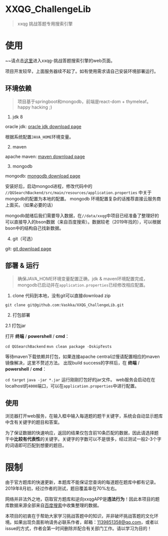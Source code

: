 # XXQG_ChallengeLib

> xxqg 挑战答题专用搜索引擎

# 使用

~~请点击[这里](http://129.204.216.249:4000/main)进入xxqg-挑战答题搜索引擎的web页面。

项目开发较早，上面服务器续不起了。如有使用需求请自己安装环境部署运行。

## 环境依赖

> 项目基于springboot和mongodb，前端是react-dom + thymeleaf。happy hacking ;)

1. jdk 8

oracle jdk: [oracle jdk download page](https://www.oracle.com/cn/java/technologies/javase/javase-jdk8-downloads.html)

根据系统配置`JAVA_HOME`环境变量。

2. maven

apache maven: [maven download page](https://maven.apache.org/download.cgi)

3. mongodb

mongodb: [mongodb download page](https://www.mongodb.com/try/download/community)

安装好后，启动mongod进程，修改代码中的 `//QGSearchBackend/src/main/resources/application.properties` 中关于mongodb的配置为本地的配置。
mongodb 环境配置复杂的话推荐直接云服务商上面买。（如果必要的话）

mongodb就绪后我们需要导入数据，在`//data/xxqg`中项目已经准备了整理好的可以直接导入的bson数据（来自百度搜索）。数据较老（2019年找的），可以根据bson中的结构自己找新数据。

4. git（可选）

git: [git download page](https://git-scm.com/downloads)

## 部署 & 运行

> 确保JAVA_HOME环境变量配置正确，jdk & maven环境配置完成，mongodb已启动并在`application.properties`已经修改相应配置。

1. clone 代码到本地，没有git可以直接download zip

`git clone git@github.com:Vaskka/XXQG_ChallengeLib.git`

2. 打包部署

2.1 打包jar
  
打开 **终端** / **powershell** / **cmd**： 

`cd QGSearchBackend`
`mvn clean package -DskipTests`

等待maven下载依赖并打包，如果连接apache central过慢请配置相应的maven镜像解决，这里不赘述方法。
出现build success的字样后，在 **终端** / **powershell** / **cmd**： 

`cd target`
`java -jar *.jar`
运行刚刚打包好的jar文件。
web服务会启动在在localhost的`4000`端口，可以在`application.properties`中进行配置。

## 使用

浏览器打开web服务，在输入框中输入每道题的题干关键字，系统会自动显示题库中含有关键字的题目和答案。

为了保证数据的快速响应，返回的结果仅包含前10条匹配的数据，因此请选择题干中**比较有代表性**的关键字。关键字的字数可以不是很多，经过测试一般2-3个字的词语即可匹配到想要的题目。

# 限制

由于官方题库的快速更新，本题库不能保证您查询的每道题在题库中都有记录。2019年8月初，经过作者的测试，题目覆盖率在70%左右。

网络并非法外之地，窃取官方题库和逆向xxqgAPP是**违法行为**！因此本项目的题库数据来源全部来自[百度搜索](https://www.baidu.com/s?wd=%E6%8C%91%E6%88%98%E7%AD%94%E9%A2%98%E9%A2%98%E5%BA%93)中收集整理的数据。

本项目的初衷在于帮助大家学习挑战答题中的知识，并非破坏挑战答题的文化环境。如果出现负面影响请务必联系作者，邮箱：1139851358@qq.com，或者以issue的方式，作者会第一时间删除并配合有关部门工作。请以学习为目的！
